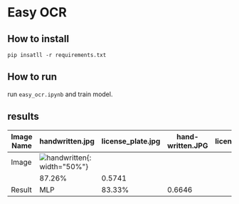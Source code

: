 # Easy OCR

## How to install
```
pip insatll -r requirements.txt
```

## How to run

run  ```easy_ocr.ipynb``` and train model.

## results

| Image Name    | handwritten.jpg   | license_plate.jpg | hand-written.JPG     | license_plate.jpg     |
| -------       | ---               | ---               | -----                |  -----                |
|   Image       |![handwritten](https://github.com/SajedehGharabadian/Deep_Learning_Pylearn7/assets/76538787/c9cbb8a1-f992-4d33-a7ba-67c7a2e300a0){: width="50%"}
        | 87.26%   | 0.5741    |
|   Result      |    MLP      | 83.33%   | 0.6646    |

